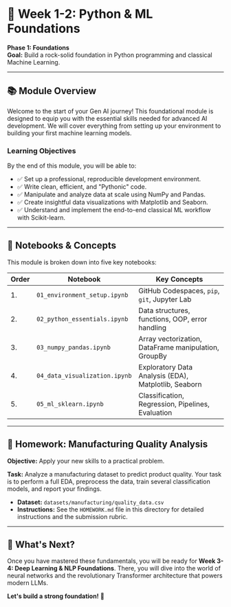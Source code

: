 # 📖 Week 1-2: Python & ML Foundations

**Phase 1: Foundations**  
**Goal:** Build a rock-solid foundation in Python programming and classical Machine Learning.

---

## 📚 Module Overview

Welcome to the start of your Gen AI journey! This foundational module is designed to equip you with the essential skills needed for advanced AI development. We will cover everything from setting up your environment to building your first machine learning models.

### Learning Objectives
By the end of this module, you will be able to:
- ✅ Set up a professional, reproducible development environment.
- ✅ Write clean, efficient, and "Pythonic" code.
- ✅ Manipulate and analyze data at scale using NumPy and Pandas.
- ✅ Create insightful data visualizations with Matplotlib and Seaborn.
- ✅ Understand and implement the end-to-end classical ML workflow with Scikit-learn.

---

## 📓 Notebooks & Concepts

This module is broken down into five key notebooks:

| Order | Notebook                       | Key Concepts                                       |
|-------|--------------------------------|----------------------------------------------------|
| 1.    | `01_environment_setup.ipynb`   | GitHub Codespaces, `pip`, `git`, Jupyter Lab       |
| 2.    | `02_python_essentials.ipynb`   | Data structures, functions, OOP, error handling    |
| 3.    | `03_numpy_pandas.ipynb`        | Array vectorization, DataFrame manipulation, GroupBy |
| 4.    | `04_data_visualization.ipynb`  | Exploratory Data Analysis (EDA), Matplotlib, Seaborn |
| 5.    | `05_ml_sklearn.ipynb`          | Classification, Regression, Pipelines, Evaluation  |

---

## 📝 Homework: Manufacturing Quality Analysis

**Objective:** Apply your new skills to a practical problem.

**Task:**
Analyze a manufacturing dataset to predict product quality. Your task is to perform a full EDA, preprocess the data, train several classification models, and report your findings.

- **Dataset:** `datasets/manufacturing/quality_data.csv`
- **Instructions:** See the `HOMEWORK.md` file in this directory for detailed instructions and the submission rubric.

---

## 🎯 What's Next?

Once you have mastered these fundamentals, you will be ready for **Week 3-4: Deep Learning & NLP Foundations**. There, you will dive into the world of neural networks and the revolutionary Transformer architecture that powers modern LLMs.

**Let's build a strong foundation!** 🚀
